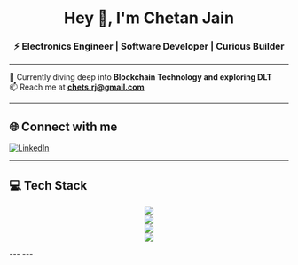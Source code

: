 <h1 align="center">Hey 👋, I'm Chetan Jain</h1>
<h3 align="center">⚡ Electronics Engineer | Software Developer | Curious Builder</h3>

---

🌱 Currently diving deep into **Blockchain Technology and exploring DLT**  
📫 Reach me at **chets.rj@gmail.com**  

---

## 🌐 Connect with me  
<p align="left">
  <a href="https://linkedin.com/in/chetan-jain-0011b3229" target="_blank">
    <img src="https://img.shields.io/badge/LinkedIn-%230077B5.svg?logo=linkedin&logoColor=white" alt="LinkedIn"/>
  </a>
</p>

---

## 💻 Tech Stack  
<p align="center">
  <!-- Programming Languages -->
  <img src="https://skillicons.dev/icons?i=java,py,solidity,c,cpp,html,css,js,react,express,rust,mysql,sqlite,mongodb" />
  <br/>

  <!-- Cloud & Tools -->
  <img src="https://skillicons.dev/icons?i=aws,anaconda,opencv,arduino,raspberrypi" />
  <br/>

  <!-- ML/AI -->
  <img src="https://skillicons.dev/icons?i=tensorflow,pytorch" />
  <br/>

  <!-- Design & Productivity -->
  <img src="https://skillicons.dev/icons?i=ps,ai,pr,ae,xd,figma,notion" />
</p>
---
---

